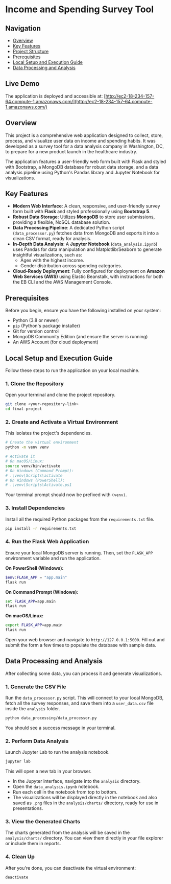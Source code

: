 # Income and Spending Survey Tool

## Navigation

- [Overview](#income-and-spending-survey-tool)
- [Key Features](#key-features)
- [Project Structure](#project-structure)
- [Prerequisites](#prerequisites)
- [Local Setup and Execution Guide](#local-setup-and-execution-guide)
- [Data Processing and Analysis](#data-processing-and-analysis)

## Live Demo

The application is deployed and accessible at:
[http://ec2-18-234-157-64.compute-1.amazonaws.com/](http://ec2-18-234-157-64.compute-1.amazonaws.com/)

## Overview

This project is a comprehensive web application designed to collect, store, process, and visualize user data on income and spending habits. It was developed as a survey tool for a data analysis company in Washington, DC, to prepare for a new product launch in the healthcare industry.

The application features a user-friendly web form built with Flask and styled with Bootstrap, a MongoDB database for robust data storage, and a data analysis pipeline using Python's Pandas library and Jupyter Notebook for visualizations.

## Key Features

- **Modern Web Interface**: A clean, responsive, and user-friendly survey form built with **Flask** and styled professionally using **Bootstrap 5**.
- **Robust Data Storage**: Utilizes **MongoDB** to store user submissions, providing a flexible, NoSQL database solution.
- **Data Processing Pipeline**: A dedicated Python script (`data_processor.py`) fetches data from MongoDB and exports it into a clean CSV format, ready for analysis.
- **In-Depth Data Analysis**: A **Jupyter Notebook** (`data_analysis.ipynb`) uses Pandas for data manipulation and Matplotlib/Seaborn to generate insightful visualizations, such as:
  - Ages with the highest income.
  - Gender distribution across spending categories.
- **Cloud-Ready Deployment**: Fully configured for deployment on **Amazon Web Services (AWS)** using Elastic Beanstalk, with instructions for both the EB CLI and the AWS Management Console.

## Prerequisites

Before you begin, ensure you have the following installed on your system:

- Python (3.8 or newer)
- `pip` (Python's package installer)
- Git for version control
- MongoDB Community Edition (and ensure the server is running)
- An AWS Account (for cloud deployment)

## Local Setup and Execution Guide

Follow these steps to run the application on your local machine.

### 1. Clone the Repository

Open your terminal and clone the project repository.

```bash
git clone <your-repository-link>
cd final-project
```

### 2. Create and Activate a Virtual Environment

This isolates the project's dependencies.

```bash
# Create the virtual environment
python -m venv venv

# Activate it
# On macOS/Linux:
source venv/bin/activate
# On Windows (Command Prompt):
# .\venv\Scripts\activate
# On Windows (PowerShell):
# .\venv\Scripts\Activate.ps1
```

Your terminal prompt should now be prefixed with `(venv)`.

### 3. Install Dependencies

Install all the required Python packages from the `requirements.txt` file.

```bash
pip install -r requirements.txt
```

### 4. Run the Flask Web Application

Ensure your local MongoDB server is running. Then, set the `FLASK_APP` environment variable and run the application.

**On PowerShell (Windows):**

```powershell
$env:FLASK_APP = "app.main"
flask run
```

**On Command Prompt (Windows):**

```cmd
set FLASK_APP=app.main
flask run
```

**On macOS/Linux:**

```bash
export FLASK_APP=app.main
flask run
```

Open your web browser and navigate to `http://127.0.0.1:5000`. Fill out and submit the form a few times to populate the database with sample data.

## Data Processing and Analysis

After collecting some data, you can process it and generate visualizations.

### 1. Generate the CSV File

Run the `data_processor.py` script. This will connect to your local MongoDB, fetch all the survey responses, and save them into a `user_data.csv` file inside the `analysis` folder.

```bash
python data_processing/data_processor.py
```

You should see a success message in your terminal.

### 2. Perform Data Analysis

Launch Jupyter Lab to run the analysis notebook.

```bash
jupyter lab
```

This will open a new tab in your browser.

- In the Jupyter interface, navigate into the `analysis` directory.
- Open the `data_analysis.ipynb` notebook.
- Run each cell in the notebook from top to bottom.
- The visualizations will be displayed directly in the notebook and also saved as `.png` files in the `analysis/charts/` directory, ready for use in presentations.

### 3. View the Generated Charts

The charts generated from the analysis will be saved in the `analysis/charts/` directory. You can view them directly in your file explorer or include them in reports.

### 4. Clean Up

After you're done, you can deactivate the virtual environment:

```bash
deactivate
```

